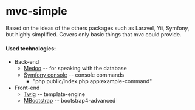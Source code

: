 # mvc-simple
Based on the ideas of the others packages such as Laravel, Yii, Symfony, but highly simplified. Covers only basic things that mvc could provide.

#### Used technologies:
<ul>
    <li>Back-end
        <ul>
            <li><a href="https://medoo.in/">Medoo</a> -- for speaking with the database</li>
            <li><a href="https://symfony.com/doc/current/components/console.html">Symfony console</a> -- console commands
                <ul>
                    <li>"php public/index.php app:example-command"</li>
                </ul>
            </li>
        </ul>
    </li>
    <li>Front-end
        <ul>
            <li><a href="https://twig.symfony.com/">Twig</a> -- template-engine</li>
            <li><a href="https://mdbootstrap.com/">MBootstrap</a> -- bootstrap4-advanced</li>
        </ul>
    </li>
</ul>